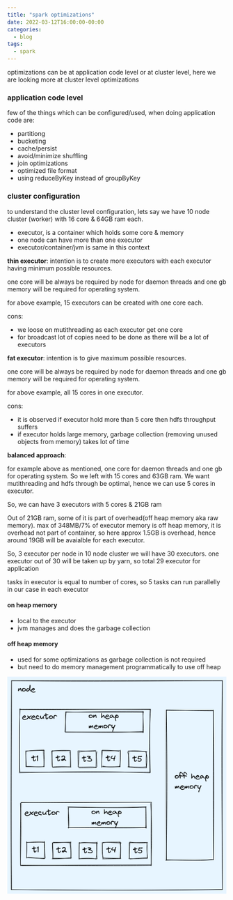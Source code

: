 ```yaml
---
title: "spark optimizations"
date: 2022-03-12T16:00:00-00:00
categories:
  - blog
tags:
  - spark
---
```


optimizations can be at application code level or at cluster level, here we are looking more at cluster level optimizations

### application code level

few of the things which can be configured/used, when doing application code are:

* partitiong
* bucketing
* cache/persist
* avoid/minimize shuffling
* join optimizations
* optimized file format
* using reduceByKey instead of groupByKey


### cluster configuration

to understand the cluster level configuration, lets say we have 10 node cluster (worker) with 16 core & 64GB ram each.

* executor, is a container which holds some core & memory
* one node can have more than one executor
* executor/container/jvm is same in this context

**thin executor**: intention is to create more executors with each executor having minimum possible resources.

one core will be always be required by node for daemon threads and one gb memory will be required for operating system.

for above example, 15 executors can be created with one core each.

cons:

* we loose on mutithreading as each executor get one core
* for broadcast lot of copies need to be done as there will be a lot of executors

**fat executor**: intention is to give maximum possible resources.

one core will be always be required by node for daemon threads and one gb memory will be required for operating system.

for above example, all 15 cores in one executor.

cons:

* it is observed if executor hold more than 5 core then hdfs throughput suffers
* if executor holds large memory, garbage collection (removing unused objects from memory) takes lot of time

**balanced approach**:

for example above as mentioned, one core for daemon threads and one gb for operating system. So we left with 15 cores and 63GB ram. We want mutithreading and hdfs through be optimal, hence we can use 5 cores in executor.

So, we can have 3 executors with 5 cores & 21GB ram

Out of 21GB ram, some of it is part of overhead(off heap memory aka raw memory). max of 348MB/7% of executor memory is off heap memory, it is overhead not part of container, so here approx 1.5GB is overhead, hence around 19GB will be avaialble for each executor.

So, 3 executor per node in 10 node cluster we will have 30 executors.
one executor out of 30 will be taken up by yarn, so total 29 executor for application

tasks in executor is equal to number of cores, so 5 tasks can run parallelly in our case in each executor

#### on heap memory

* local to the executor
* jvm manages and does the garbage collection

#### off heap memory

* used for some optimizations as garbage collection is not required
* but need to do memory management programmatically to use off heap

![spark-node](/assets/images/spark/spark-node.png)
